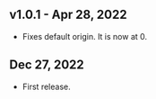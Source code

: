 ## v1.0.1 - Apr 28, 2022

* Fixes default origin. It is now at 0.

## Dec 27, 2022

* First release.
